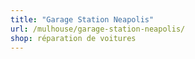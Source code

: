 ```yaml
---
title: "Garage Station Neapolis"
url: /mulhouse/garage-station-neapolis/
shop: réparation de voitures
---
```

